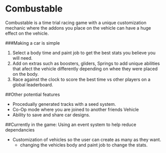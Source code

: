 # Combustable

Combustable is a time trial racing game with a unique customization mechanic where the addons you place on the vehicle can have a huge effect on the vehicle.

###Making a car is simple 
  1. Select a body time and paint job to get the best stats you believe you will need.
  2. Add on extras such as boosters, gliders, Springs to add unique abilities that afect the vehicle differently depending on whee they were placed on the body.
  3. Race against the clock to score the best time vs other players on a global leaderboard.

##Other potential features
  - Procedually generated tracks with a seed system.
  - Co-Op mode where you are joined to another friends Vehicle
  - Ability to save and share car designs.


##Currently in the game:
  Using an event system to help reduce dependancies
  - Customization of vehicles so the user can create as many as they want.
    - changing the vehicles body and paint job to change the stats.
